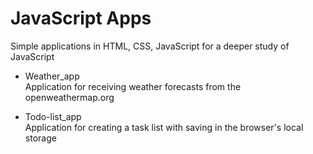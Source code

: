 # JavaScript Apps

Simple applications in HTML, CSS, JavaScript for a deeper study of JavaScript

- Weather_app  
  Application for receiving weather forecasts from the openweathermap.org    

- Todo-list_app  
  Application for creating a task list with saving in the browser's local storage
